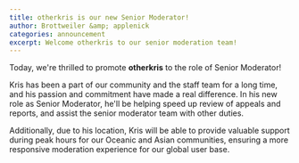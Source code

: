 ```yaml
---
title: otherkris is our new Senior Moderator!
author: Brottweiler &amp; applenick
categories: announcement
excerpt: Welcome otherkris to our senior moderation team!
---
```


Today, we're thrilled to promote **otherkris** to the role of Senior Moderator!

Kris has been a part of our community and the staff team for a long time, and his passion and commitment have made a real difference. In his new role as Senior Moderator, he'll be helping speed up review of appeals and reports, and assist the senior moderator team with other duties.

Additionally, due to his location, Kris will be able to provide valuable support during peak hours for our Oceanic and Asian communities, ensuring a more responsive moderation experience for our global user base.
